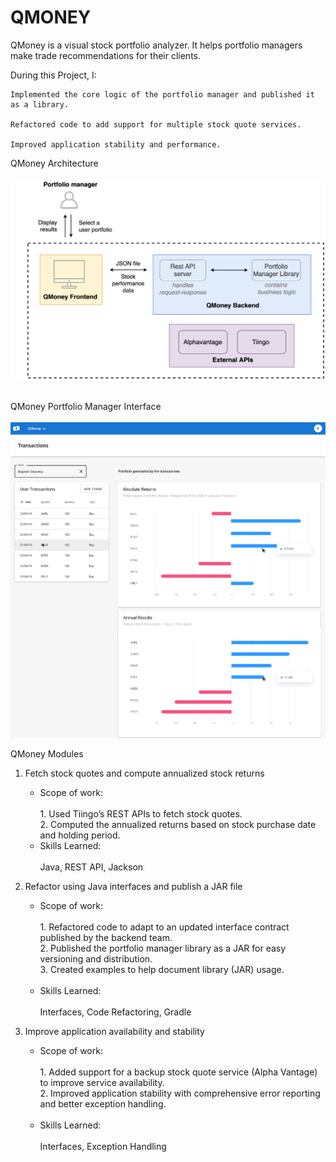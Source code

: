 # QMONEY
QMoney is a visual stock portfolio analyzer. It helps portfolio managers make trade recommendations for their clients.

During this Project, I:

    Implemented the core logic of the portfolio manager and published it as a library.

    Refactored code to add support for multiple stock quote services.

    Improved application stability and performance.


QMoney Architecture<br/><br/>
![Basic Concept Image](https://github.com/Pankaj4398/QMoney/blob/b795afb32f38b4ed71bad7a8e1b582299a028273/report-image/image-0.png)

<br/>QMoney Portfolio Manager Interface<br/><br/>
![Basic Concept Image](https://github.com/Pankaj4398/QMoney/blob/b795afb32f38b4ed71bad7a8e1b582299a028273/report-image/image-1.png)



QMoney Modules

  1.  Fetch stock quotes and compute annualized stock returns

      - Scope of work:<br/><br/>
               1. Used Tiingo’s REST APIs to fetch stock quotes.<br/>
               2. Computed the annualized returns based on stock purchase date and holding period.<br/>
      - Skills Learned:<br/><br/>
               Java, REST API, Jackson
      


  2.  Refactor using Java interfaces and publish a JAR file

      - Scope of work:<br/><br/>
              1. Refactored code to adapt to an updated interface contract published by the backend team.<br/>
              2. Published the portfolio manager library as a JAR for easy versioning and distribution.<br/>
              3. Created examples to help document library (JAR) usage.<br/><br/>
      - Skills Learned:<br/><br/>
               Interfaces, Code Refactoring, Gradle   



  3.  Improve application availability and stability

      - Scope of work:<br/><br/>
              1. Added support for a backup stock quote service (Alpha Vantage) to improve service availability.<br/>
              2. Improved application stability with comprehensive error reporting and better exception handling.<br/><br/>              
      - Skills Learned:<br/><br/>
               Interfaces, Exception Handling
